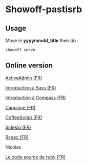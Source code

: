 # Showoff-pastisrb

## Usage

Move in __yyyymmdd_title__ then do :

```
showoff serve
```

## Online version

[ActiveAdmin (FR)](http://david-activeadmin.herokuapp.com)

[Introduction à Sass (FR)](http://maylis-sass.herokuapp.com)

[Introduction à Compass (FR)](http://maylis-compass.herokuapp.com)

[Capucine (FR)](http://david-capucine.herokuapp.com)

[CoffeeScript (FR)](http://david-coffeescript.herokuapp.com)

[Sidekiq (FR)](http://david-sidekiq.herokuapp.com/)

[Rspec (FR)](http://david-rspec.herokuapp.com)

Nicolas

[Le code source de ruby (FR)](http://source-ruby.herokuapp.com/)


